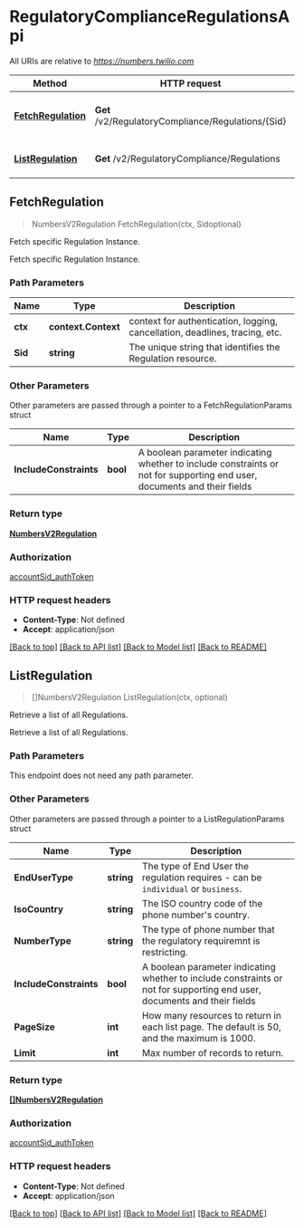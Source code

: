 # RegulatoryComplianceRegulationsApi

All URIs are relative to *https://numbers.twilio.com*

Method | HTTP request | Description
------------- | ------------- | -------------
[**FetchRegulation**](RegulatoryComplianceRegulationsApi.md#FetchRegulation) | **Get** /v2/RegulatoryCompliance/Regulations/{Sid} | Fetch specific Regulation Instance.
[**ListRegulation**](RegulatoryComplianceRegulationsApi.md#ListRegulation) | **Get** /v2/RegulatoryCompliance/Regulations | Retrieve a list of all Regulations.



## FetchRegulation

> NumbersV2Regulation FetchRegulation(ctx, Sidoptional)

Fetch specific Regulation Instance.

Fetch specific Regulation Instance.

### Path Parameters


Name | Type | Description
------------- | ------------- | -------------
**ctx** | **context.Context** | context for authentication, logging, cancellation, deadlines, tracing, etc.
**Sid** | **string** | The unique string that identifies the Regulation resource.

### Other Parameters

Other parameters are passed through a pointer to a FetchRegulationParams struct


Name | Type | Description
------------- | ------------- | -------------
**IncludeConstraints** | **bool** | A boolean parameter indicating whether to include constraints or not for supporting end user, documents and their fields

### Return type

[**NumbersV2Regulation**](NumbersV2Regulation.md)

### Authorization

[accountSid_authToken](../README.md#accountSid_authToken)

### HTTP request headers

- **Content-Type**: Not defined
- **Accept**: application/json

[[Back to top]](#) [[Back to API list]](../README.md#documentation-for-api-endpoints)
[[Back to Model list]](../README.md#documentation-for-models)
[[Back to README]](../README.md)


## ListRegulation

> []NumbersV2Regulation ListRegulation(ctx, optional)

Retrieve a list of all Regulations.

Retrieve a list of all Regulations.

### Path Parameters

This endpoint does not need any path parameter.

### Other Parameters

Other parameters are passed through a pointer to a ListRegulationParams struct


Name | Type | Description
------------- | ------------- | -------------
**EndUserType** | **string** | The type of End User the regulation requires - can be `individual` or `business`.
**IsoCountry** | **string** | The ISO country code of the phone number's country.
**NumberType** | **string** | The type of phone number that the regulatory requiremnt is restricting.
**IncludeConstraints** | **bool** | A boolean parameter indicating whether to include constraints or not for supporting end user, documents and their fields
**PageSize** | **int** | How many resources to return in each list page. The default is 50, and the maximum is 1000.
**Limit** | **int** | Max number of records to return.

### Return type

[**[]NumbersV2Regulation**](NumbersV2Regulation.md)

### Authorization

[accountSid_authToken](../README.md#accountSid_authToken)

### HTTP request headers

- **Content-Type**: Not defined
- **Accept**: application/json

[[Back to top]](#) [[Back to API list]](../README.md#documentation-for-api-endpoints)
[[Back to Model list]](../README.md#documentation-for-models)
[[Back to README]](../README.md)

